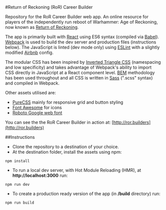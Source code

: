 #Return of Reckoning (RoR) Career Builder

Repository for the RoR Career Builder web app. An online resource for players of the independently run reboot of Warhammer: Age of Reckoning, now known as [Return of Reckoning](https://www.returnofreckoning.com/).

The app is primarily built with [React](https://facebook.github.io/react/) using ES6 syntax (compiled via [Babel](https://babeljs.io)). [Webpack](https://webpack.github.io) is used to build the dev server and production files (instructions below). The JavaScript is linted (dev mode only) using [ESLint](http://eslint.org/) with a slightly modified [Airbnb](https://github.com/airbnb/javascript/tree/master/packages/eslint-config-airbnb) config.

The modular CSS has been inspired by [Inverted Triangle CSS](http://itcss.io) (namespacing and low specificity) and takes advantage of Webpack's ability to import CSS directly in JavaScript at a React component level. [BEM](https://en.bem.info) methodology has been used throughout and all CSS is written in [Sass](http://sass-lang.com) (".scss" syntax) and compiled in Webpack.

Other assets utilised are:

- [PureCSS](http://purecss.io/) mainly for responsive grid and button styling
- [Font Awesome](http://fontawesome.io/icons/) for icons
- [Roboto Google web font](https://www.google.com/fonts/specimen/Roboto)

You can see the the RoR Career Builder in action at: [http://ror.builders](http://ror.builders)

##Instructions

- Clone the repository to a destination of your choice.
- At the destination folder, install the assets using npm:
```
npm install
```
- To run a local dev server, with Hot Module Reloading (HMR), at **http://localhost:3000** run:
```
npm run dev
```
- To create a production ready version of the app (in **/build** directory) run:
```
npm run build
```
